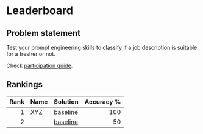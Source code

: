 # Leaderboard

## Problem statement

Test your prompt engineering skills to classify if a job description is suitable
for a fresher or not. 

Check [participation guide](how_to_participate.md).

## Rankings

<center>

<!-- leader-board-begins -->
|   Rank | Name   | Solution                                                                                                         |   Accuracy % |
|-------:|:-------|:-----------------------------------------------------------------------------------------------------------------|-------------:|
|      1 | XYZ    | [baseline](https://github.com/infocusp/llm_seminar_series/blob/main/session_2/challenge/submissions/baseline.py) |          100 |
|      2 |        | [baseline](https://github.com/infocusp/llm_seminar_series/blob/main/session_2/challenge/submissions/baseline.py) |           50 |
<!-- leader-board-ends -->

</center>